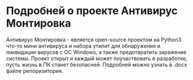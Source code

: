 # Подробней о проекте Антивирус Монтировка
Антивирус Монтировка - является open-source проектом на Python3 что-то мини антивируса и набора утилит для обнаружения и ликвидации вирусов с ОС Windows, а также предотвратить заражение системы. Проект открыт и каждый может поучаствовать в разработке, пусть жизнь в ПК станет безопасней.
Подробней можно узнать в .docx файле репоризитория.
